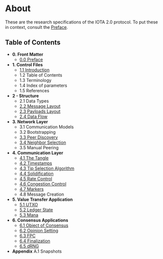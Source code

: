 # About

These are the research specifications of the IOTA 2.0 protocol.  To put these in context, consult the [Preface](./docs/0.0Preface.md).

## Table of Contents

- **0. Front Matter**
	- [0.0 Preface](./docs/0.0Preface.md)
- **1. Control Files**
	- [1.1	Introduction](./docs/1.1Introduction.md)
	- 1.2	Table of Contents
	- 1.3	Terminology
	- 1.4	Index of parameters
	- 1.5	References
- **2 - Structure**
	- 2.1	Data Types
	- [2.2	Message Layout](./docs/2.2MessageLayout.md)
	- [2.3	Payloads Layout](./docs/2.3StandardPayloadsLayout.md)
	- [2.4	Data Flow](./docs/2.4Dataflow.md)
- **3. Network Layer**
	- 3.1	Communication Models
	- 3.2	Bootstrapping
	- [3.3	Peer Discovery](./docs/3.3PeerDiscovery.md)
	- [3.4	Neighbor Selection](./docs/3.4NeighborSelection.md)
	- 3.5	Manual Peering
- **4. Communication Layer**
	- [4.1	The Tangle](./docs/4.1TheTangle.md)
	- [4.2 Timestamps](./docs/4.2Timestamps.md)
	- [4.3 Tip Selection Algorithm](./docs/4.3TipSelectionAlgorithm.md)
	- [4.4	 Solidification](./docs/4.4Solidification.md)
	- [4.5	 Rate Control](./docs/4.5RateControl.md)
	- [4.6 Congestion Control](./docs/4.6CongestionControl.md)
	- [4.7	Markers](./docs/4.7Markers.md)
	- 4.8	Message Creation
- **5. Value Transfer Application**
	- [5.1	UTXO](./docs/5.1UTXO.md)
	- [5.2	Ledger State](./docs/5.2LedgerState.md)
	- [5.3	Mana](./docs/5.3Mana.md)
- **6. Consensus Applications**
	- [6.1 Object of Consensus](./docs/6.1ObjectsofConsensus.md)
	- [6.2 Opinion Setting](./docs/6.2OpinionSetting.md)
	- [6.3 FPC](./docs/6.3FastProbabilisticConsensus.md)
	- [6.4 Finalization](./docs/6.4Finalization.md)
	- [6.5	 dRNG](./docs/6.5dRNG.md)
- **Appendix**
	A.1	Snapshots

